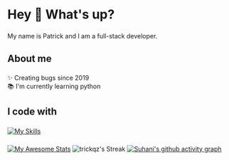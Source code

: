 <h1 align="left">Hey 👋 What's up?</h1>

###

<p align="left">My name is Patrick and I am a full-stack developer.</p>

###

<h2 align="left">About me</h2>

###

<p align="left">✨ Creating bugs since 2019<br>📚 I'm currently learning python</p>

###

<h2 align="left">I code with</h2>

###

[![My Skills](https://skillicons.dev/icons?i=nextjs,react,tailwindcss,nestjs,typescript,docker,nodejs,postgresql,prisma,javascript,html,css,python)](https://skillicons.dev)

###

  [![My Awesome Stats](https://awesome-github-stats.azurewebsites.net/user-stats/trickqz?cardType=github&theme=react&preferLogin=false&Border=00000000)](https://git.io/awesome-stats-card)
  ![trickqz's Streak](https://github-readme-streak-stats.herokuapp.com/?user=trickqz&theme=react&hide_border=true)
  [![Suhani's github activity graph](https://github-readme-activity-graph.vercel.app/graph?username=trickqz&theme=react&show_icons=true&hide_border=true&layout=compact)](https://github.com/suhaanigurjar/github-readme-activity-graph)
